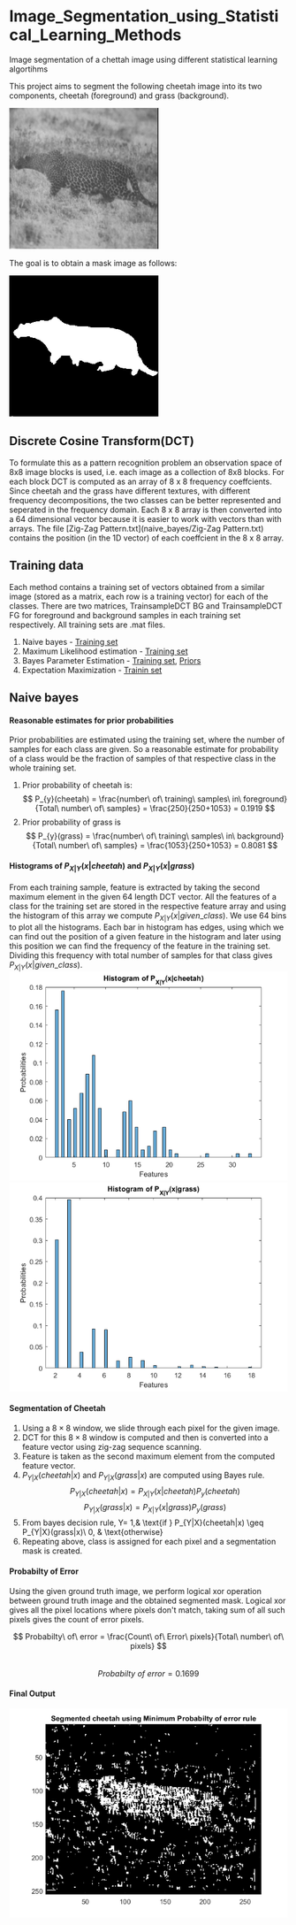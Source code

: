 # Image_Segmentation_using_Statistical_Learning_Methods
Image segmentation of a chettah image using different statistical learning algortihms

This project aims to segment the following cheetah image into its two components, cheetah (foreground) and grass (background).

![cheetah](naive_bayes\cheetah.bmp)

The goal is to obtain a mask image as follows:

![cheetah](naive_bayes\cheetah_mask.bmp)

## Discrete Cosine Transform(DCT)
To formulate this as a pattern recognition problem an observation space of 8x8 image blocks is used, i.e. each image as a collection of 8x8 blocks.
For each block DCT is computed as an array of 8 x 8 frequency coeffcients. Since cheetah and the grass have different
textures, with different frequency decompositions, the two classes can be better represented and seperated in the
frequency domain. Each 8 x 8 array is then converted into a 64 dimensional vector because it is easier
to work with vectors than with arrays. The file [Zig-Zag Pattern.txt](naive_bayes/Zig-Zag Pattern.txt) contains the position (in the 1D vector) of each coeffcient in the 8 x 8 array.

## Training data
Each method contains a training set of vectors obtained from a similar image (stored as a matrix, each row is a training vector) for each
of the classes. There are two matrices, TrainsampleDCT BG and TrainsampleDCT FG for foreground
and background samples in each training set respectively. All training sets are .mat files.
1. Naive bayes - [Training set](naive_bayes/TrainingSamplesDCT_8.mat)
2. Maximum Likelihood estimation - [Training set](maximum_likelihood_estimation/TrainingSamplesDCT_8_new.mat)
3. Bayes Parameter Estimation - [Training set](bayesian_parameter_estimation/TrainingSamplesDCT_subsets_8.mat), [Priors](bayesian_parameter_estimation/Prior_1.mat)
4. Expectation Maximization - [Trainin set](expectation_maximization/TrainingSamplesDCT_8_new.mat)

## Naive bayes
#### Reasonable estimates for prior probabilities
Prior probabilities are estimated using the training set, where the number of samples for each class are given. So a reasonable estimate for probability of a
class would be the fraction of samples of that respective class in the whole training set.
1. Prior probability of cheetah is:
	$$ P_{y}(cheetah) = \frac{number\ of\ training\ samples\ in\ foreground}{Total\ number\ of\ samples} = \frac{250}{250+1053} = 0.1919 $$
2. Prior probability of grass is 
	$$ P_{y}(grass) = \frac{number\ of\ training\ samples\ in\ background}{Total\ number\ of\ samples}  = \frac{1053}{250+1053} = 0.8081 $$

#### Histograms of $P_{X|Y}(x|cheetah)$ and $P_{X|Y}(x|grass)$
From each training sample, feature is extracted by taking the second maximum element in the given 64 length DCT vector. All the features of a class for the training set are stored in the respective feature array and using the histogram of this array we compute $P_{X|Y}(x|given\_class)$. We use 64 bins to plot all the histograms. Each bar in histogram has edges, using which we can find out the position of a given feature in the histogram and later using this position we can find the frequency of the feature in the training set. Dividing this frequency with total number of samples for that class gives $P_{X|Y}(x|given\_class)$.
![Histogram cheetah](naive_bayes/results/b_cheetah.png)
![Histogram grass](naive_bayes/results/b_grass.png)

#### Segmentation of Cheetah
1. Using a $8\times8$ window, we slide through each pixel for the given image.
2. DCT for this $8\times8$ window is computed and then is converted into a feature vector using zig-zag sequence scanning.
3. Feature is taken as the second maximum element from the computed feature vector.
4. $P_{Y|X}(cheetah|x)$ and $P_{Y|X}(grass|x)$ are computed using Bayes rule.
	        $$P_{Y|X}(cheetah|x) = P_{X|Y}(x|cheetah)P_{y}(cheetah)$$
	        $$P_{Y|X}(grass|x) = P_{X|Y}(x|grass)P_{y}(grass)$$
5. From bayes decision rule,
            Y=      1,& \text{if } P_{Y|X}(cheetah|x) \geq P_{Y|X}(grass|x)\\
                    0,              & \text{otherwise}
6. Repeating above, class is assigned for each pixel and a segmentation mask is created.

#### Probabilty of Error
Using the given ground truth image, we perform logical xor operation between ground truth image and the obtained segmented mask. Logical xor gives all the pixel locations where pixels don't match, taking sum of all such pixels gives the count of error pixels.

$$
Probabilty\ of\ error = \frac{Count\ of\ Error\ pixels}{Total\ number\ of\ pixels} 
$$	
$$Probabilty\ of\ error =  0.1699$$

#### Final Output
![output](naive_bayes/results/out.png)

